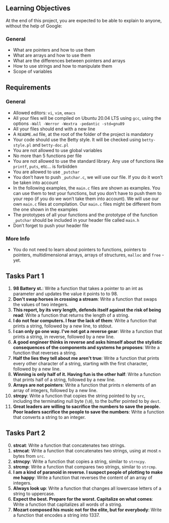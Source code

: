 ## Learning Objectives

At the end of this project, you are expected to be able to explain to anyone, without the help of Google:

### General
- What are pointers and how to use them
- What are arrays and how to use them
- What are the differences between pointers and arrays
- How to use strings and how to manipulate them
- Scope of variables

## Requirements

### General
- Allowed editors: `vi`, `vim`, `emacs`
- All your files will be compiled on Ubuntu 20.04 LTS using `gcc`, using the options `-Wall -Werror -Wextra -pedantic -std=gnu89`
- All your files should end with a new line
- A `README.md` file, at the root of the folder of the project is mandatory
- Your code should use the Betty style. It will be checked using `betty-style.pl` and `betty-doc.pl`
- You are not allowed to use global variables
- No more than 5 functions per file
- You are not allowed to use the standard library. Any use of functions like `printf`, `puts`, etc… is forbidden
- You are allowed to use `_putchar`
- You don’t have to push `_putchar.c`, we will use our file. If you do it won’t be taken into account
- In the following examples, the `main.c` files are shown as examples. You can use them to test your functions, but you don’t have to push them to your repo (if you do we won’t take them into account). We will use our own `main.c` files at compilation. Our `main.c` files might be different from the one shown in the examples
- The prototypes of all your functions and the prototype of the function `_putchar` should be included in your header file called `main.h`
- Don’t forget to push your header file

### More Info
- You do not need to learn about pointers to functions, pointers to pointers, multidimensional arrays, arrays of structures, `malloc` and `free` - yet.

## Tasks Part 1

1. **98 Battery st.**: Write a function that takes a pointer to an int as parameter and updates the value it points to to 98.
2. **Don't swap horses in crossing a stream**: Write a function that swaps the values of two integers.
3. **This report, by its very length, defends itself against the risk of being read**: Write a function that returns the length of a string.
4. **I do not fear computers. I fear the lack of them**: Write a function that prints a string, followed by a new line, to stdout.
5. **I can only go one way. I've not got a reverse gear**: Write a function that prints a string, in reverse, followed by a new line.
6. **A good engineer thinks in reverse and asks himself about the stylistic consequences of the components and systems he proposes**: Write a function that reverses a string.
7. **Half the lies they tell about me aren't true**: Write a function that prints every other character of a string, starting with the first character, followed by a new line.
8. **Winning is only half of it. Having fun is the other half**: Write a function that prints half of a string, followed by a new line.
9. **Arrays are not pointers**: Write a function that prints n elements of an array of integers, followed by a new line.
10. **strcpy**: Write a function that copies the string pointed to by `src`, including the terminating null byte (`\0`), to the buffer pointed to by `dest`.
11. **Great leaders are willing to sacrifice the numbers to save the people. Poor leaders sacrifice the people to save the numbers**: Write a function that converts a string to an integer.


## Tasks Part 2

0. **strcat**: Write a function that concatenates two strings.
1. **strncat**: Write a function that concatenates two strings, using at most `n` bytes from `src`.
2. **strncpy**: Write a function that copies a string, similar to `strncpy`.
3. **strcmp**: Write a function that compares two strings, similar to `strcmp`.
4. **I am a kind of paranoid in reverse. I suspect people of plotting to make me happy**: Write a function that reverses the content of an array of integers.
5. **Always look up**: Write a function that changes all lowercase letters of a string to uppercase.
6. **Expect the best. Prepare for the worst. Capitalize on what comes**: Write a function that capitalizes all words of a string.
7. **Mozart composed his music not for the elite, but for everybody**: Write a function that encodes a string into 1337.